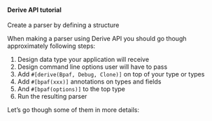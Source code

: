 #### Derive API tutorial
Create a parser by defining a structure


When making a parser using Derive API you should go though approximately following steps:

1. Design data type your application will receive
2. Design command line options user will have to pass
3. Add `#[derive(Bpaf, Debug, Clone)]` on top of your type or types
4. Add `#[bpaf(xxx)]` annotations on types and fields
5. And `#[bpaf(options)]` to the top type
6. Run the resulting parser


Let’s go though some of them in more details:
